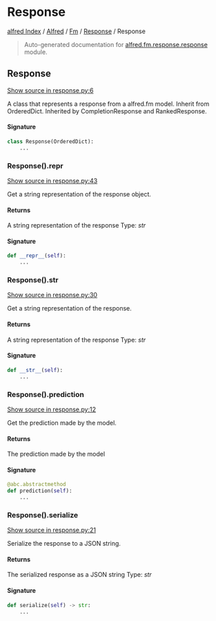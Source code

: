 # Response

[alfred Index](../../../README.md#alfred-index) /
[Alfred](../../index.md#alfred) /
[Fm](../index.md#fm) /
[Response](./index.md#response) /
Response

> Auto-generated documentation for [alfred.fm.response.response](https://github.com/BatsResearch/alfred/blob/main/alfred/fm/response/response.py) module.

## Response

[Show source in response.py:6](https://github.com/BatsResearch/alfred/blob/main/alfred/fm/response/response.py#L6)

A class that represents a response from a alfred.fm model.
Inherit from OrderedDict.
Inherited by CompletionResponse and RankedResponse.

#### Signature

```python
class Response(OrderedDict):
    ...
```

### Response().__repr__

[Show source in response.py:43](https://github.com/BatsResearch/alfred/blob/main/alfred/fm/response/response.py#L43)

Get a string representation of the response object.

#### Returns

A string representation of the response
Type: *str*

#### Signature

```python
def __repr__(self):
    ...
```

### Response().__str__

[Show source in response.py:30](https://github.com/BatsResearch/alfred/blob/main/alfred/fm/response/response.py#L30)

Get a string representation of the response.

#### Returns

A string representation of the response
Type: *str*

#### Signature

```python
def __str__(self):
    ...
```

### Response().prediction

[Show source in response.py:12](https://github.com/BatsResearch/alfred/blob/main/alfred/fm/response/response.py#L12)

Get the prediction made by the model.

#### Returns

The prediction made by the model

#### Signature

```python
@abc.abstractmethod
def prediction(self):
    ...
```

### Response().serialize

[Show source in response.py:21](https://github.com/BatsResearch/alfred/blob/main/alfred/fm/response/response.py#L21)

Serialize the response to a JSON string.

#### Returns

The serialized response as a JSON string
Type: *str*

#### Signature

```python
def serialize(self) -> str:
    ...
```



